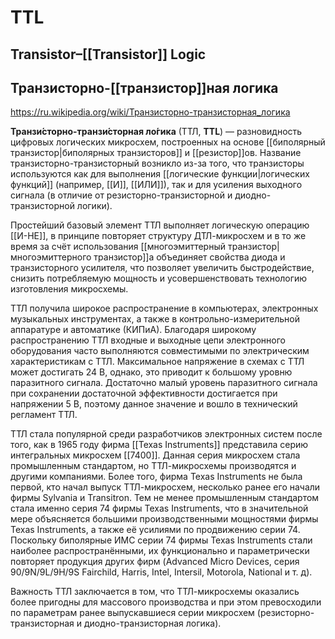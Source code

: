 # TTL
## Transistor–[[Transistor]] Logic
## Транзисторно-[[транзистор]]ная логика

https://ru.wikipedia.org/wiki/Транзисторно-транзисторная_логика

**Транзи́сторно-транзи́сторная ло́гика** (ТТЛ, **TTL**) — разновидность цифровых логических микросхем, построенных на основе [[биполярный транзистор|биполярных транзисторов]] и [[резистор]]ов. Название транзисторно-транзисторный возникло из-за того, что транзисторы используются как для выполнения [[логические функции|логических функций]] (например, [[И]], [[ИЛИ]]), так и для усиления выходного сигнала (в отличие от резисторно-транзисторной и диодно-транзисторной логики).

Простейший базовый элемент ТТЛ выполняет логическую операцию [[И-НЕ]], в принципе повторяет структуру ДТЛ-микросхем и в то же время за счёт использования [[многоэмиттерный транзистор|многоэмиттерного транзистор]]а объединяет свойства диода и транзисторного усилителя, что позволяет увеличить быстродействие, снизить потребляемую мощность и усовершенствовать технологию изготовления микросхемы.

ТТЛ получила широкое распространение в компьютерах, электронных музыкальных инструментах, а также в контрольно-измерительной аппаратуре и автоматике (КИПиА). Благодаря широкому распространению ТТЛ входные и выходные цепи электронного оборудования часто выполняются совместимыми по электрическим характеристикам с ТТЛ. Максимальное напряжение в схемах с ТТЛ может достигать 24 В, однако, это приводит к большому уровню паразитного сигнала. Достаточно малый уровень паразитного сигнала при сохранении достаточной эффективности достигается при напряжении 5 В, поэтому данное значение и вошло в технический регламент ТТЛ.

ТТЛ стала популярной среди разработчиков электронных систем после того, как в 1965 году фирма [[Texas Instruments]] представила серию интегральных микросхем [[7400]]. Данная серия микросхем стала промышленным стандартом, но ТТЛ-микросхемы производятся и другими компаниями. Более того, фирма Texas Instruments не была первой, кто начал выпуск ТТЛ-микросхем, несколько ранее его начали фирмы Sylvania и Transitron. Тем не менее промышленным стандартом стала именно серия 74 фирмы Texas Instruments, что в значительной мере объясняется большими производственными мощностями фирмы Texas Instruments, а также её усилиями по продвижению серии 74. Поскольку биполярные ИМС серии 74 фирмы Texas Instruments стали наиболее распространёнными, их функционально и параметрически повторяет продукция других фирм (Advanced Micro Devices, серия 90/9N/9L/9H/9S Fairchild, Harris, Intel, Intersil, Motorola, National и т. д).

Важность ТТЛ заключается в том, что ТТЛ-микросхемы оказались более пригодны для массового производства и при этом превосходили по параметрам ранее выпускавшиеся серии микросхем (резисторно-транзисторная и диодно-транзисторная логика).
